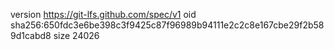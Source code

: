 version https://git-lfs.github.com/spec/v1
oid sha256:650fdc3e6be398c3f9425c87f96989b94111e2c2c8e167cbe29f2b589d1cabd8
size 24026
